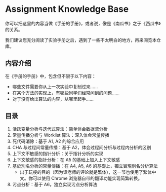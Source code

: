 # Assignment Knowledge Base

你可以把这里的内容当做《手册的手册》，或者说，像是《南瓜书》之于《西瓜书》的关系。

我们建议您充分阅读了实验手册之后，遇到了一些不太明白的地方，再来阅览本仓库。

## 内容介绍

在《手册的手册》中，包含但不限于以下内容：

* 哪些文件需要你从上一次实验中复制过来……
* 在某个方法的实现上，有哪些同学们经常问到的问题……
* 对于没有给出算法的内容，从哪里起手……



## 目录

1. 活跃变量分析与迭代式算法：简单体会数据流分析
2. 常量传播分析与 Worklist 算法：深入体会常量传播
3. 死代码消除：基于 A1, A2 的综合应用
4. CHA 与过程间常量传播：基于 A2，体会过程间分析与过程内分析的区别
5. 上下文不敏感的指针分析：关于指针分析的实现
6. 上下文敏感的指针分析：在 A5 的基础上加入上下文敏感
7. 基於別名分析的常量傳播：在 A4, A5, A6 的基礎上，獨立實現別名分析算法
   * 出于玩梗的目的（因为谭老师的评论就是繁体），这一节也使用了繁体中文。你可以使用 Chrome 浏览器自带的翻译功能实现简繁转换。
9. 污点分析：基于 A6，独立实现污点分析算法

